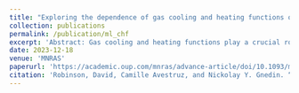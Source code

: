 ```yaml
---
title: "Exploring the dependence of gas cooling and heating functions on the incident radiation field with Machine Learning"
collection: publications
permalink: /publication/ml_chf
excerpt: 'Abstract: Gas cooling and heating functions play a crucial role in galaxy formation. But, it is computationally expensive to exactly compute these functions in the presence of an incident radiation field. These computations can be greatly sped up by using interpolation tables of pre-computed values, at the expense of making significant and sometimes even unjustified approximations. Here, we explore the capacity of machine learning to approximate cooling and heating functions with a generalized radiation field. Specifically, we use the machine learning algorithm XGBoost to predict cooling and heating functions calculated with the photoionization code Cloudy at fixed metallicity, using different combinations of photoionization rates as features. We perform a constrained quadratic fit in metallicity to enable a fair comparison with traditional interpolation methods at arbitrary metallicity. We consider the relative importance of various photoionization rates through both a principal component analysis (PCA) and calculation of SHapley Additive exPlanation (SHAP) values for our XGBoost models. We use feature importance information to select different subsets of rates to use in model training. Our XGBoost models outperform a traditional interpolation approach at each fixed metallicity, regardless of feature selection. At arbitrary metallicity, we are able to reduce the frequency of the largest cooling and heating function errors compared to an interpolation table. We find that the primary bottleneck to increasing accuracy lies in accurately capturing the metallicity dependence. This study demonstrates the potential of machine learning methods such as XGBoost to capture the non-linear behavior of cooling and heating functions.'
date: 2023-12-18
venue: 'MNRAS'
paperurl: 'https://academic.oup.com/mnras/advance-article/doi/10.1093/mnras/stad3880/7478000'
citation: 'Robinson, David, Camille Avestruz, and Nickolay Y. Gnedin. “Exploring the Dependence of Gas Cooling and Heating Functions on the Incident Radiation Field with Machine Learning.” <i>MNRAS</i> (2023).'
---
```

